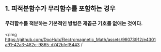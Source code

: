 ## 1. 피적분함수가 무리함수를 포함하는 경우  
###   무리함수를 적분하는 기본적인 방법은 제곱근 기호를 없애는 것이다.
</img https://github.com/DooHub/Electromagnetic_Math/assets/99073912/e4301a91-42a3-482c-9865-d742bfef8443 /
